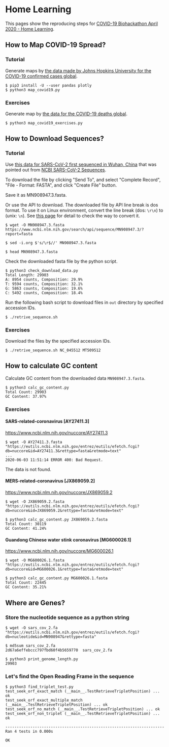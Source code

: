 # Home Learning

This pages show the reproducing steps for [COVID-19 Biohackathon April 2020 - Home Learning](https://github.com/virtual-biohackathons/covid-19-bh20/wiki/Home-Learning).

## How to Map COVID-19 Spread?

### Tutorial

Generate maps by [the data made by Johns Hopkins University for the COVID-19 confirmed cases global](https://github.com/CSSEGISandData/COVID-19/blob/master/csse_covid_19_data/csse_covid_19_time_series/time_series_covid19_confirmed_global.csv).

```
$ pip3 install -U --user pandas plotly
$ python3 map_covid19.py
```

### Exercises

Generate map by [the data for the COVID-19 deaths global](https://github.com/CSSEGISandData/COVID-19/blob/master/csse_covid_19_data/csse_covid_19_time_series/time_series_covid19_deaths_global.csv).

```
$ python3 map_covid19_exercises.py
```

## How to Download Sequences?

### Tutorial

Use [this data for SARS-CoV-2 first sequenced in Wuhan, China](https://www.ncbi.nlm.nih.gov/nuccore/MN908947) that was pointed out from [NCBI SARS-CoV-2 Sequences](https://www.ncbi.nlm.nih.gov/genbank/sars-cov-2-seqs).

To download the file by clicking "Send To", and select "Complete Record", "File - Format: FASTA", and click "Create File" button.

Save it as MN908947.3.fasta.

Or use the API to download.
The downloaded file by API line break is dos format.
To use it on Linux environment, convert the line break (dos: `\r\n`) to (unix: `\n`).
See [this page](https://stackoverflow.com/questions/2613800/how-to-convert-dos-windows-newline-crlf-to-unix-newline-lf-in-a-bash-script#2613834) for detail to check the way to convert it.

```
$ wget -O MN908947.3.fasta https://www.ncbi.nlm.nih.gov/search/api/sequence/MN908947.3/?report=fasta

$ sed -i.org $'s/\r$//' MN908947.3.fasta
```

```
$ head MN908947.3.fasta
```

Check the downloaded fasta file by the python script.

```
$ python3 check_download_data.py
Total Length: 29903
A: 8954 counts, Composition: 29.9%
T: 9594 counts, Composition: 32.1%
G: 5863 counts, Composition: 19.6%
C: 5492 counts, Composition: 18.4%
```

Run the following bash script to download files in `out` directory by specified accession IDs.

```
$ ./retrive_sequence.sh
```

### Exercises

Download the files by the specified accession IDs.

```
$ ./retrive_sequence.sh NC_045512 MT509512
```

## How to calculate GC content

Calculate GC content from the downloaded data `MN908947.3.fasta`.

```
$ python3 calc_gc_content.py
Total Count: 29903
GC Content: 37.97%
```

### Exercises

####  SARS-related-coronavirus [AY27411.3]

https://www.ncbi.nlm.nih.gov/nuccore/AY27411.3

```
$ wget -O AY27411.3.fasta "https://eutils.ncbi.nlm.nih.gov/entrez/eutils/efetch.fcgi?db=nuccore&id=AY27411.3&rettype=fasta&retmode=text"
...
2020-06-03 11:51:14 ERROR 400: Bad Request.
```

The data is not found.

####  MERS-related-coronavirus [JX869059.2]

https://www.ncbi.nlm.nih.gov/nuccore/JX869059.2

```
$ wget -O JX869059.2.fasta "https://eutils.ncbi.nlm.nih.gov/entrez/eutils/efetch.fcgi?db=nuccore&id=JX869059.2&rettype=fasta&retmode=text"

$ python3 calc_gc_content.py JX869059.2.fasta
Total Count: 30119
GC Content: 41.24%
```

#### Guandong Chinese water stink coronavirus [MG600026.1]

https://www.ncbi.nlm.nih.gov/nuccore/MG600026.1

```
$ wget -O MG600026.1.fasta "https://eutils.ncbi.nlm.nih.gov/entrez/eutils/efetch.fcgi?db=nuccore&id=MG600026.1&rettype=fasta&retmode=text"

$ python3 calc_gc_content.py MG600026.1.fasta
Total Count: 22445
GC Content: 35.21%
```

## Where are Genes?

### Store the nucleotide sequence as a python string

```
$ wget -O sars_cov_2.fa "https://eutils.ncbi.nlm.nih.gov/entrez/eutils/efetch.fcgi?db=nucleotide&id=MN908947&rettype=fasta"

$ md5sum sars_cov_2.fa
2d67a6effebccc797fbd60f4b5659770  sars_cov_2.fa

$ python3 print_genome_length.py
29903
```

### Let's find the Open Reading Frame in the sequence

```
$ python3 find_triplet_test.py
test_seek_orf_exact_match (__main__.TestRetrieveTripletPosition) ... ok
test_seek_orf_exact_multiple_match (__main__.TestRetrieveTripletPosition) ... ok
test_seek_orf_no_match (__main__.TestRetrieveTripletPosition) ... ok
test_seek_orf_non_triplet (__main__.TestRetrieveTripletPosition) ... ok

----------------------------------------------------------------------
Ran 4 tests in 0.000s

OK
```
